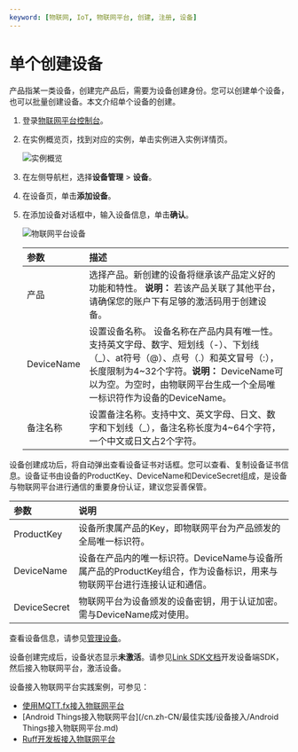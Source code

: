 ```yaml
---
keyword: [物联网, IoT, 物联网平台, 创建, 注册, 设备]
---
```


# 单个创建设备

产品指某一类设备，创建完产品后，需要为设备创建身份。您可以创建单个设备，也可以批量创建设备。本文介绍单个设备的创建。

1.  登录[物联网平台控制台](http://iot.console.aliyun.com/)。

2.  在实例概览页，找到对应的实例，单击实例进入实例详情页。

    ![实例概览](https://static-aliyun-doc.oss-cn-hangzhou.aliyuncs.com/assets/img/zh-CN/9275903061/p174584.png)

3.  在左侧导航栏，选择**设备管理** \> **设备**。

4.  在设备页，单击**添加设备**。

5.  在添加设备对话框中，输入设备信息，单击**确认**。

    ![物联网平台设备](https://static-aliyun-doc.oss-cn-hangzhou.aliyuncs.com/assets/img/zh-CN/6445559951/p2540.png)

    |参数|描述|
    |:-|:-|
    |产品|选择产品。新创建的设备将继承该产品定义好的功能和特性。 **说明：** 若该产品关联了其他平台，请确保您的账户下有足够的激活码用于创建设备。 |
    |DeviceName|设置设备名称。 设备名称在产品内具有唯一性。支持英文字母、数字、短划线（-）、下划线（\_）、at符号（@）、点号（.）和英文冒号（:），长度限制为4~32个字符。**说明：** DeviceName可以为空。为空时，由物联网平台生成一个全局唯一标识符作为设备的DeviceName。 |
    |备注名称|设置备注名称。支持中文、英文字母、日文、数字和下划线（\_），备注名称长度为4~64个字符，一个中文或日文占2个字符。|


设备创建成功后，将自动弹出查看设备证书对话框。您可以查看、复制设备证书信息。设备证书由设备的ProductKey、DeviceName和DeviceSecret组成，是设备与物联网平台进行通信的重要身份认证，建议您妥善保管。

|参数|说明|
|:-|:-|
|ProductKey|设备所隶属产品的Key，即物联网平台为产品颁发的全局唯一标识符。|
|DeviceName|设备在产品内的唯一标识符。DeviceName与设备所属产品的ProductKey组合，作为设备标识，用来与物联网平台进行连接认证和通信。|
|DeviceSecret|物联网平台为设备颁发的设备密钥，用于认证加密。需与DeviceName成对使用。|

查看设备信息，请参见[管理设备](/cn.zh-CN/设备接入/创建设备/管理设备.md)。

设备创建完成后，设备状态显示**未激活**。请参见[Link SDK文档](https://help.aliyun.com/document_detail/96623.html)开发设备端SDK，然后接入物联网平台，激活设备。

设备接入物联网平台实践案例，可参见：

-   [使用MQTT.fx接入物联网平台](/cn.zh-CN/最佳实践/设备接入/使用MQTT.fx接入物联网平台.md)
-   [Android Things接入物联网平台](/cn.zh-CN/最佳实践/设备接入/Android Things接入物联网平台.md)
-   [Ruff开发板接入物联网平台](/cn.zh-CN/最佳实践/设备接入/Ruff开发板接入物联网平台.md)

